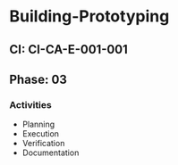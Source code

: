 # Building-Prototyping

## CI: CI-CA-E-001-001
## Phase: 03

### Activities
- Planning
- Execution
- Verification
- Documentation

